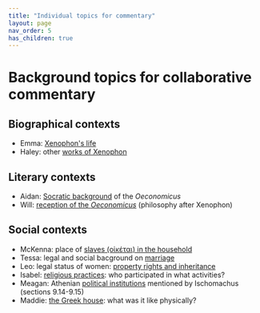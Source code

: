 ```yaml
---
title: "Individual topics for commentary"
layout: page
nav_order: 5
has_children: true
---
```


# Background topics for collaborative commentary


## Biographical contexts

- Emma: [Xenophon's life](./life/)
- Haley: other [works of Xenophon](./works/)

## Literary contexts

- Aidan: [Socratic background](./socratic_bg/) of the *Oeconomicus*
- Will: [reception of the *Oeconomicus*](./reception/) (philosophy after Xenophon) 



## Social contexts 

- McKenna: place of [slaves (οἰκέται) in the household](./slaves/)
- Tessa: legal and social bacground on [marriage](./marriage/)
- Leo: legal status of women: [property rights and inheritance](./inheritance/)
- Isabel: [religious practices](./religion/): who participated in what activities?
- Meagan: Athenian [political institutions](./polis/) mentioned by Ischomachus (sections 9.14-9.15)
- Maddie: [the Greek house](./house/): what was it like physically?

